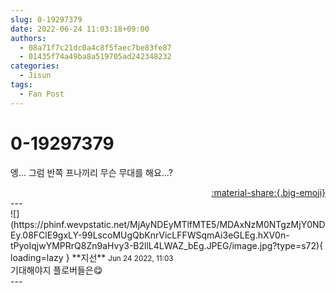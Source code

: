 ```yaml
---
slug: 0-19297379
date: 2022-06-24 11:03:18+09:00
authors:
  - 08a71f7c21dc0a4c8f5faec7be83fe87
  - 01435f74a49ba8a519705ad242348232
categories:
  - Jisun
tags:
  - Fan Post
---
```


# 0-19297379

<div class="post-container" markdown="1">
<div class="content-container md-sidebar__scrollwrap" markdown="1">

엥... 그럼 반쪽 프나끼리 무슨 무대를 해요...?

</div>
</div>

<div style="text-align: right;" markdown="1">
<a href="https://weverse.io/fromis9/fanpost/0-19297379" style="text-align: right;">:material-share:{.big-emoji}</a>
</div>
---

<div class="comments-container md-sidebar__scrollwrap" markdown="1">
<div class="comment" markdown="1">
<div class='id-container' markdown="1">
![](https://phinf.wevpstatic.net/MjAyNDEyMTlfMTE5/MDAxNzM0NTgzMjY0NDEy.08FClE9gxLY-99LscoMUgQbKnrVicLFFWSqmAi3eGLEg.hXV0n-tPyoIqjwYMPRrQ8Zn9aHvy3-B2llL4LWAZ_bEg.JPEG/image.jpg?type=s72){ loading=lazy }
**<span class="artist">지선</span>** <small>Jun 24 2022, 11:03</small><br>
</div>
<div class='comment-body' markdown="1">
기대해야지 플로버들은😋
</div>
</div>
</div>
---
